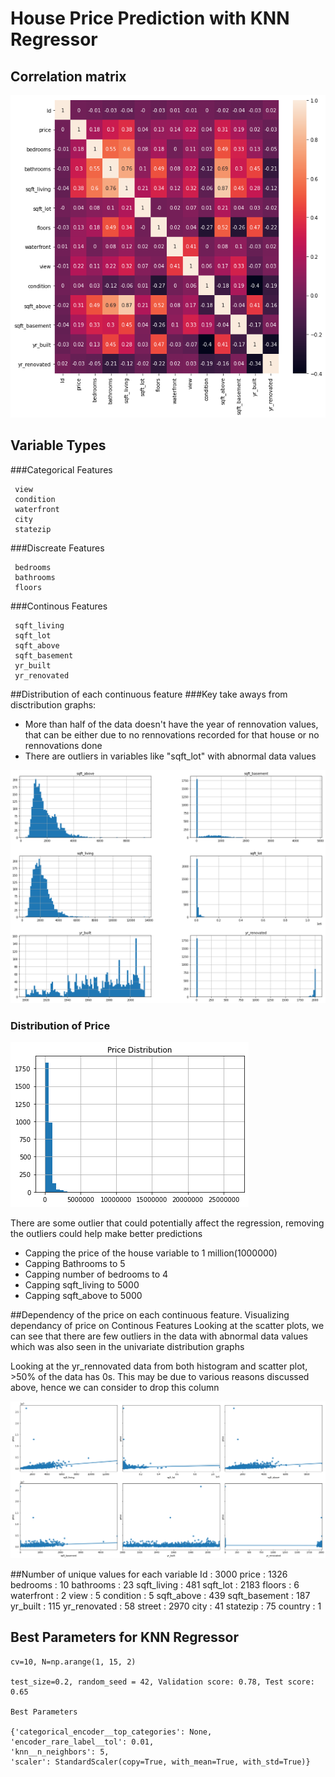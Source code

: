 # House Price Prediction with KNN Regressor

## Correlation matrix

![Correlation Matrix](correlation_matrix.png)

## Variable Types

###Categorical Features
 
	 view
	 condition
	 waterfront
	 city
	 statezip
###Discreate Features

	 bedrooms
	 bathrooms
	 floors
###Continous Features 

	 sqft_living
	 sqft_lot
	 sqft_above
	 sqft_basement
	 yr_built
	 yr_renovated 

##Distribution of each continuous feature
###Key take aways from disctribution graphs:
* More than half of the data doesn't have the year of rennovation values, that can be either due to no rennovations recorded for that house or no rennovations done
* There are outliers in variables like "sqft_lot" with abnormal data values

![Distribution Graphs](distribution.png)

### Distribution of Price

![Distribution of Price](price_distribution.png)

There are some outlier that could potentially affect the regression, removing the outliers could help make better predictions

* Capping the price of the house variable to 1 million(1000000)
* Capping Bathrooms to 5
* Capping number of bedrooms to 4
* Capping sqft_living to 5000
* Capping sqft_above to 5000

##Dependency of the price on each continuous feature.
Visualizing dependancy of price on Continous Features
Looking at the scatter plots, we can see that there are few outliers in the data with abnormal data values which was also seen in the univariate distribution graphs

Looking at the yr_rennovated data from both histogram and scatter plot, >50% of the data has 0s. This may be due to various reasons discussed above, hence we can consider to drop this column

![Scatter Plots](scatter_plots.png)

##Number of unique values for each variable
    Id : 3000
    price : 1326
    bedrooms : 10
    bathrooms : 23
    sqft_living : 481
    sqft_lot : 2183
    floors : 6
    waterfront : 2
    view : 5
    condition : 5
    sqft_above : 439
    sqft_basement : 187
    yr_built : 115
    yr_renovated : 58
    street : 2970
    city : 41
    statezip : 75
    country : 1

## Best Parameters for KNN Regressor 
```
cv=10, N=np.arange(1, 15, 2)

test_size=0.2, random_seed = 42, Validation score: 0.78, Test score: 0.65

Best Parameters

{'categorical_encoder__top_categories': None,
'encoder_rare_label__tol': 0.01,
'knn__n_neighbors': 5,
'scaler': StandardScaler(copy=True, with_mean=True, with_std=True)}
```